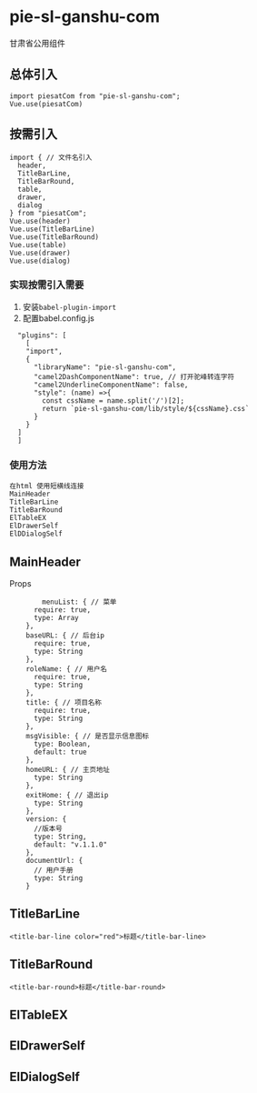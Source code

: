 # pie-sl-ganshu-com
甘肃省公用组件  

## 总体引入
```
import piesatCom from "pie-sl-ganshu-com";
Vue.use(piesatCom)
```
## 按需引入
```
import { // 文件名引入
  header,
  TitleBarLine,
  TitleBarRound,
  table,
  drawer,
  dialog
} from "piesatCom";
Vue.use(header)
Vue.use(TitleBarLine)
Vue.use(TitleBarRound)
Vue.use(table)
Vue.use(drawer)
Vue.use(dialog)
```
### 实现按需引入需要   
 1. 安装`babel-plugin-import`
 2. 配置babel.config.js
  ```
    "plugins": [
      [
      "import",
      {
        "libraryName": "pie-sl-ganshu-com",
        "camel2DashComponentName": true, // 打开驼峰转连字符
        "camel2UnderlineComponentName": false,
        "style": (name) =>{
          const cssName = name.split('/')[2];
          return `pie-sl-ganshu-com/lib/style/${cssName}.css`
        }
      }
    ]
    ]
  ```
### 使用方法
```
在html 使用短横线连接
MainHeader
TitleBarLine
TitleBarRound
ElTableEX
ElDrawerSelf
ElDDialogSelf
```
## MainHeader

Props

```
		menuList: { // 菜单
      require: true,
      type: Array
    },
    baseURL: { // 后台ip
      require: true,
      type: String
    },
    roleName: { // 用户名
      require: true,
      type: String
    },
    title: { // 项目名称
      require: true,
      type: String
    },
    msgVisible: { // 是否显示信息图标
      type: Boolean,
      default: true
    },
    homeURL: { // 主页地址
      type: String
    },
    exitHome: { // 退出ip
      type: String
    }, 
    version: {
      //版本号
      type: String,
      default: "v.1.1.0"
    },
    documentUrl: {
      // 用户手册
      type: String
    }
```

## TitleBarLine

```
<title-bar-line color="red">标题</title-bar-line>
```

## TitleBarRound

```
<title-bar-round>标题</title-bar-round>
```

## ElTableEX



## ElDrawerSelf

## ElDialogSelf


